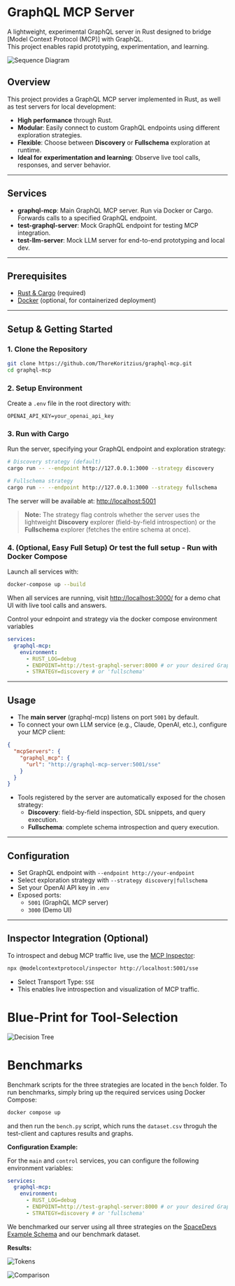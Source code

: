 # GraphQL MCP Server

A lightweight, experimental GraphQL server in Rust designed to bridge [Model Context Protocol (MCP)] with GraphQL.  
This project enables rapid prototyping, experimentation, and learning.

![Sequence Diagram](images/sequence_diagram.svg)

## Overview

This project provides a GraphQL MCP server implemented in Rust, as well as test servers for local development:

- **High performance** through Rust.
- **Modular**: Easily connect to custom GraphQL endpoints using different exploration strategies.
- **Flexible**: Choose between **Discovery** or **Fullschema** exploration at runtime.
- **Ideal for experimentation and learning**: Observe live tool calls, responses, and server behavior.

---

## Services

- **graphql-mcp**: Main GraphQL MCP server. Run via Docker or Cargo. Forwards calls to a specified GraphQL endpoint.
- **test-graphql-server**: Mock GraphQL endpoint for testing MCP integration.
- **test-llm-server**: Mock LLM server for end-to-end prototyping and local dev.

---

## Prerequisites

- [Rust & Cargo](https://rustup.rs/) (required)
- [Docker](https://www.docker.com/) (optional, for containerized deployment)

---

## Setup & Getting Started

### 1. Clone the Repository

```bash
git clone https://github.com/ThoreKoritzius/graphql-mcp.git
cd graphql-mcp
```

### 2. Setup Environment

Create a `.env` file in the root directory with:

```
OPENAI_API_KEY=your_openai_api_key
```

### 3. Run with Cargo

Run the server, specifying your GraphQL endpoint and exploration strategy:

```bash
# Discovery strategy (default)
cargo run -- --endpoint http://127.0.0.1:3000 --strategy discovery

# Fullschema strategy
cargo run -- --endpoint http://127.0.0.1:3000 --strategy fullschema
```

The server will be available at: [http://localhost:5001](http://localhost:5001)

> **Note:** The strategy flag controls whether the server uses the lightweight **Discovery** explorer (field-by-field introspection) or the **Fullschema** explorer (fetches the entire schema at once).

### 4. (Optional, Easy Full Setup) Or test the full setup - Run with Docker Compose

Launch all services with:

```bash
docker-compose up --build
```

When all services are running, visit [http://localhost:3000/](http://localhost:3000/) for a demo chat UI with live tool calls and answers.

Control your ednpoint and strategy via the docker compose environment variables

```yaml
services:
  graphql-mcp:
    environment:
      - RUST_LOG=debug
      - ENDPOINT=http://test-graphql-server:8000 # or your desired GraphQL endpoint
      - STRATEGY=discovery # or 'fullschema'
```


---

## Usage

- The **main server** (graphql-mcp) listens on port `5001` by default.
- To connect your own LLM service (e.g., Claude, OpenAI, etc.), configure your MCP client:

```json
{
  "mcpServers": {
    "graphql_mcp": {
      "url": "http://graphql-mcp-server:5001/sse"
    }
  }
}
```

- Tools registered by the server are automatically exposed for the chosen strategy:
  - **Discovery**: field-by-field inspection, SDL snippets, and query execution.
  - **Fullschema**: complete schema introspection and query execution.

---

## Configuration

- Set GraphQL endpoint with `--endpoint http://your-endpoint`
- Select exploration strategy with `--strategy discovery|fullschema`
- Set your OpenAI API key in `.env`
- Exposed ports:
  - `5001` (GraphQL MCP server)
  - `3000` (Demo UI)

---

## Inspector Integration (Optional)

To introspect and debug MCP traffic live, use the [MCP Inspector](https://github.com/modelcontextprotocol/inspector):

```bash
npx @modelcontextprotocol/inspector http://localhost:5001/sse
```

- Select Transport Type: `SSE`
- This enables live introspection and visualization of MCP traffic.

# Blue-Print for Tool-Selection


![Decision Tree](images/decisin_tree.svg)

# Benchmarks

Benchmark scripts for the three strategies are located in the `bench` folder. To run benchmarks, simply bring up the required services using Docker Compose:

```bash
docker compose up
```
and then run the `bench.py` script, which runs the `dataset.csv` throguh the test-client and captures results and graphs.

**Configuration Example:**

For the `main` and `control` services, you can configure the following environment variables:

```yaml
services:
  graphql-mcp:
    environment:
      - RUST_LOG=debug
      - ENDPOINT=http://test-graphql-server:8000 # or your desired GraphQL endpoint
      - STRATEGY=discovery # or 'fullschema'
```

We benchmarked our server using all three strategies on the [SpaceDevs Example Schema](https://thespacedevs-production.up.railway.app) and our benchmark dataset.

**Results:**

![Tokens](bench/results/the_space_devs/box_category_tokens.png)

![Comparison](bench/results/the_space_devs/metrics_subplots.png)
